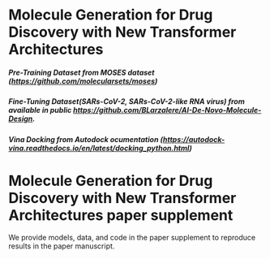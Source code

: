 # Molecule Generation for Drug Discovery with New Transformer Architectures




##### Pre-Training Dataset from MOSES dataset (https://github.com/molecularsets/moses)

##### Fine-Tuning Dataset(SARs-CoV-2, SARs-CoV-2-like RNA virus) from available in public https://github.com/BLarzalere/AI-De-Novo-Molecule-Design.

##### Vina Docking from Autodock ocumentation (https://autodock-vina.readthedocs.io/en/latest/docking_python.html)




# Molecule Generation for Drug Discovery with New Transformer Architectures paper supplement
We provide models, data, and code in the paper supplement to reproduce results in the paper manuscript.
